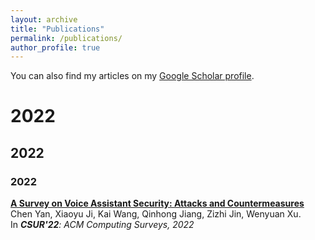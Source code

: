 ```yaml
---
layout: archive
title: "Publications"
permalink: /publications/
author_profile: true
---
```


You can also find my articles on my [Google Scholar profile](https://scholar.google.com/citations?user=qhaLpw8AAAAJ&hl=en&oi=sra).

# 2022
## 2022
### 2022

[**A Survey on Voice Assistant Security: Attacks and Countermeasures**](https://cyan27.github.io/files/articles/22CSUR.pdf)  
Chen Yan, Xiaoyu Ji, Kai Wang, Qinhong Jiang, Zizhi Jin, Wenyuan Xu.  
In ***CSUR'22**: ACM Computing Surveys, 2022*  




<!-- {% include base_path %} -->

<!-- {% for post in site.publications reversed %} -->
  <!-- {% include archive-single.html %} -->
<!-- {% endfor %} -->
 